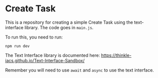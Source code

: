 # Create Task

This is a repository for creating a simple Create Task using the text-interface library. The code goes in `main.js`.

To run this, you need to run:

```
npm run dev
```

The Text Interface library is documented here:
https://thinkle-iacs.github.io/Text-Interface-Sandbox/

Remember you will need to use `await` and `async` to use the text interface.
